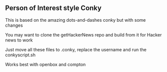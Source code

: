 ## Person of Interest style Conky

This is based on the amazing dots-and-dashes conky but with some changes

You may want to clone the getHackerNews repo and build from it for Hacker news to work

Just move all these files to .conky, replace the username and run the conkyscript.sh

Works best with openbox and compton
